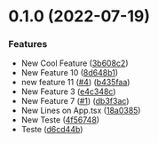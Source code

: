 # 0.1.0 (2022-07-19)


### Features

* New Cool Feature ([3b608c2](https://github.com/juninholiveira/channel-mixer-cicd-playground/commit/3b608c281672c0143e93515dd6e1b9f2eae9c89c))
* New Feature 10 ([8d648b1](https://github.com/juninholiveira/channel-mixer-cicd-playground/commit/8d648b1d7ecedee74d07251452b1aac4a792a490))
* new feature 11 ([#4](https://github.com/juninholiveira/channel-mixer-cicd-playground/issues/4)) ([b435faa](https://github.com/juninholiveira/channel-mixer-cicd-playground/commit/b435faa0a686727ed45d5450cd9eb928c7654b4c))
* New Feature 3 ([e4c348c](https://github.com/juninholiveira/channel-mixer-cicd-playground/commit/e4c348cd3f3914a1f58704c7c29a63edb420cc2c))
* New Feature 7 ([#1](https://github.com/juninholiveira/channel-mixer-cicd-playground/issues/1)) ([db3f3ac](https://github.com/juninholiveira/channel-mixer-cicd-playground/commit/db3f3acf93cfd596557c9b31a355cee15751bbb6))
* New Lines on App.tsx ([18a0385](https://github.com/juninholiveira/channel-mixer-cicd-playground/commit/18a0385f5884bd82215e70311916acadcbd0d605))
* New Teste ([4f56748](https://github.com/juninholiveira/channel-mixer-cicd-playground/commit/4f567480ba8c7efc6617eb815967f4ac4beea44d))
* Teste ([d6cd44b](https://github.com/juninholiveira/channel-mixer-cicd-playground/commit/d6cd44b838fe56e22da1ea21744c8efcf3d8950c))



